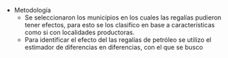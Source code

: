 - Metodología
	- Se seleccionaron los municipios en los cuales las regalías pudieron tener efectos, para esto se los clasifico en base a características como si con localidades productoras.
	- Para identificar el efecto del las regalías de petróleo se utilizo el estimador de diferencias en diferencias, con el que se busco
